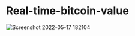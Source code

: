 # Real-time-bitcoin-value
![Screenshot 2022-05-17 182104](https://user-images.githubusercontent.com/81609398/168815020-9ac160c5-d390-4c4d-8701-abfb68699790.png)
